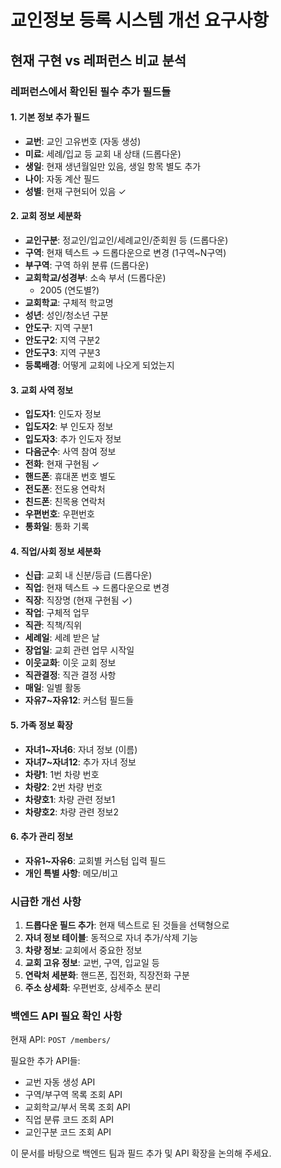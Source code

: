 # 교인정보 등록 시스템 개선 요구사항

## 현재 구현 vs 레퍼런스 비교 분석

### 레퍼런스에서 확인된 필수 추가 필드들

#### 1. 기본 정보 추가 필드
- **교번**: 교인 고유번호 (자동 생성)
- **미료**: 세례/입교 등 교회 내 상태 (드롭다운)
- **생일**: 현재 생년월일만 있음, 생일 항목 별도 추가
- **나이**: 자동 계산 필드
- **성별**: 현재 구현되어 있음 ✓

#### 2. 교회 정보 세분화
- **교인구분**: 정교인/입교인/세례교인/준회원 등 (드롭다운)
- **구역**: 현재 텍스트 → 드롭다운으로 변경 (1구역~N구역)
- **부구역**: 구역 하위 분류 (드롭다운)
- **교회학교/성경부**: 소속 부서 (드롭다운)
  - 2005 (연도별?)
- **교회학교**: 구체적 학교명
- **성년**: 성인/청소년 구분
- **안도구**: 지역 구분1
- **안도구2**: 지역 구분2  
- **안도구3**: 지역 구분3
- **등록배경**: 어떻게 교회에 나오게 되었는지

#### 3. 교회 사역 정보
- **입도자1**: 인도자 정보
- **입도자2**: 부 인도자 정보 
- **입도자3**: 추가 인도자 정보
- **다음군수**: 사역 참여 정보
- **전화**: 현재 구현됨 ✓
- **핸드폰**: 휴대폰 번호 별도
- **전도폰**: 전도용 연락처
- **친드폰**: 친목용 연락처
- **우편번호**: 우편번호
- **통화일**: 통화 기록

#### 4. 직업/사회 정보 세분화
- **신급**: 교회 내 신분/등급 (드롭다운)
- **직업**: 현재 텍스트 → 드롭다운으로 변경
- **직장**: 직장명 (현재 구현됨 ✓)
- **작업**: 구체적 업무
- **직관**: 직책/직위
- **세례일**: 세례 받은 날
- **장업일**: 교회 관련 업무 시작일
- **이웃교화**: 이웃 교회 정보
- **직관결정**: 직관 결정 사항
- **매일**: 일별 활동
- **자유7~자유12**: 커스텀 필드들

#### 5. 가족 정보 확장
- **자녀1~자녀6**: 자녀 정보 (이름)
- **자녀7~자녀12**: 추가 자녀 정보
- **차량1**: 1번 차량 번호
- **차량2**: 2번 차량 번호  
- **차량호1**: 차량 관련 정보1
- **차량호2**: 차량 관련 정보2

#### 6. 추가 관리 정보
- **자유1~자유6**: 교회별 커스텀 입력 필드
- **개인 특별 사항**: 메모/비고

### 시급한 개선 사항

1. **드롭다운 필드 추가**: 현재 텍스트로 된 것들을 선택형으로
2. **자녀 정보 테이블**: 동적으로 자녀 추가/삭제 기능
3. **차량 정보**: 교회에서 중요한 정보
4. **교회 고유 정보**: 교번, 구역, 입교일 등
5. **연락처 세분화**: 핸드폰, 집전화, 직장전화 구분
6. **주소 상세화**: 우편번호, 상세주소 분리

### 백엔드 API 필요 확인 사항

현재 API: `POST /members/`

필요한 추가 API들:
- 교번 자동 생성 API
- 구역/부구역 목록 조회 API  
- 교회학교/부서 목록 조회 API
- 직업 분류 코드 조회 API
- 교인구분 코드 조회 API

이 문서를 바탕으로 백엔드 팀과 필드 추가 및 API 확장을 논의해 주세요.